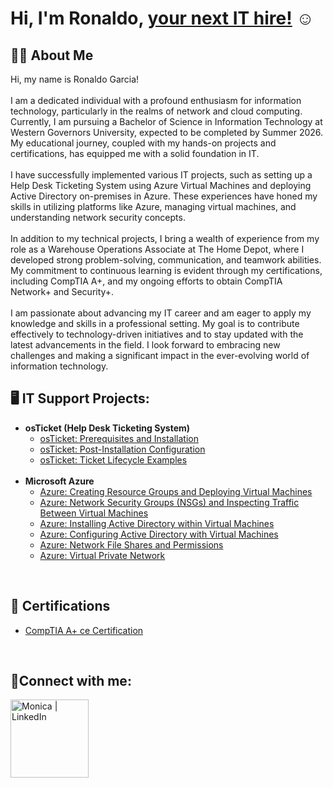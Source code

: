 <h1>Hi, I'm Ronaldo, <a href="https://www.linkedin.com/in//">your next IT hire!</a> ☺</h1>
<h2>🧑‍💻 About Me</h2>

Hi, my name is Ronaldo Garcia!
<br>
<br>
I am a dedicated individual with a profound enthusiasm for information technology, particularly in the realms of network and cloud computing. Currently, I am pursuing a Bachelor of Science in Information Technology at Western Governors University, expected to be completed by Summer 2026. My educational journey, coupled with my hands-on projects and certifications, has equipped me with a solid foundation in IT.
<br>
<br>
I have successfully implemented various IT projects, such as setting up a Help Desk Ticketing System using Azure Virtual Machines and deploying Active Directory on-premises in Azure. These experiences have honed my skills in utilizing platforms like Azure, managing virtual machines, and understanding network security concepts.
<br>
<br>
In addition to my technical projects, I bring a wealth of experience from my role as a Warehouse Operations Associate at The Home Depot, where I developed strong problem-solving, communication, and teamwork abilities. My commitment to continuous learning is evident through my certifications, including CompTIA A+, and my ongoing efforts to obtain CompTIA Network+ and Security+.
<br>
<br>
I am passionate about advancing my IT career and am eager to apply my knowledge and skills in a professional setting. My goal is to contribute effectively to technology-driven initiatives and to stay updated with the latest advancements in the field. I look forward to embracing new challenges and making a significant impact in the ever-evolving world of information technology.
<br>
<h2>🖥️ IT Support Projects:</h2>

- <b>osTicket (Help Desk Ticketing System)</b>
  - [osTicket: Prerequisites and Installation](https://github.com/Ronaldo-Garcia/osticket-prereqs)
  - [osTicket: Post-Installation Configuration](https://github.com/Ronaldo-Garcia/osticket-post-install)
  - [osTicket: Ticket Lifecycle Examples](https://github.com/Ronaldo-Garcia/Ticket-Lifecycle)
    <br>
    <br>
- <b>Microsoft Azure</b>
  - [Azure: Creating Resource Groups and Deploying Virtual Machines](https://github.com/Ronaldo-Garcia/Rescource-Groups-and-VMs)
  - [Azure: Network Security Groups (NSGs) and Inspecting Traffic Between Virtual Machines](https://github.com/Ronaldo-Garcia/azure-network-protocols/tree/main)
  - [Azure: Installing Active Directory within Virtual Machines](https://github.com/Ronaldo-Garcia/Active-Directory-Install)
  - [Azure: Configuring Active Directory with Virtual Machines](https://github.com/Ronaldo-Garcia/Configuring-Active-Directory)
  - [Azure: Network File Shares and Permissions](https://github.com/Ronaldo-Garcia/Network-File-Shares-And-Perms/tree/main)
  - [Azure: Virtual Private Network](https://github.com/Ronaldo-Garcia/Virtual-Private-Network/tree/main)
<br>

<h2>📄 Certifications</h2>

- [CompTIA A+ ce Certification](https://www.credly.com/badges/c6a8bb67-4322-40b6-88d2-6349e0959edd)

<br>
<h2>🤳Connect with me:</h2>

[<img align="left" alt="Monica | LinkedIn" width="125px" src="https://img.shields.io/badge/LinkedIn-0077B5?style=for-the-badge&logo=linkedin&logoColor=white" />][linkedin]

[linkedin]: https://www.linkedin.com/in/ronaldo-garcia-273450321/
